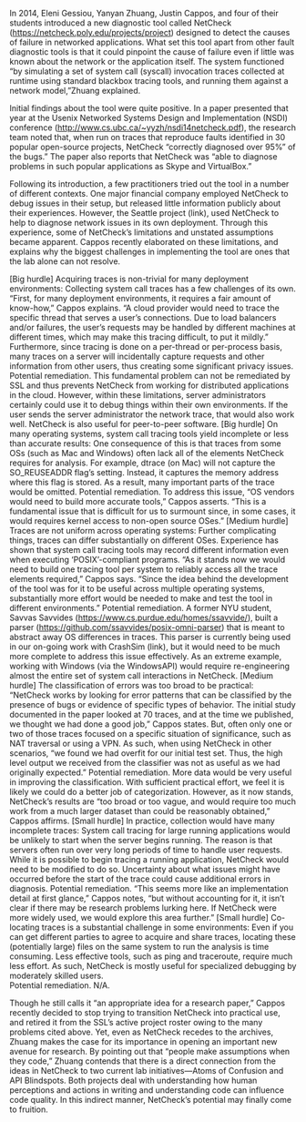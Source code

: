 In 2014, Eleni Gessiou, Yanyan Zhuang, Justin Cappos, and four of their students introduced a new diagnostic tool called NetCheck (https://netcheck.poly.edu/projects/project) designed to detect the causes of failure in networked applications. What set this tool apart from other fault diagnostic tools is that it could pinpoint the cause of failure even if little was known about the network or the application itself. The system functioned “by simulating a set of system call (syscall) invocation traces collected at runtime using standard blackbox tracing tools, and running them against a network model,”Zhuang explained.

Initial findings about the tool were quite positive. In a paper presented that year at the Usenix Networked Systems Design and Implementation (NSDI) conference (http://www.cs.ubc.ca/~yyzh/nsdi14netcheck.pdf), the research team noted that, when run on traces that reproduce faults identified in 30 popular open-source projects, NetCheck “correctly diagnosed over 95%” of the bugs.” The paper also reports that NetCheck was “able to diagnose problems in such popular applications as Skype and VirtualBox.” 

Following its introduction, a few practitioners tried out the tool in a number of different contexts.  One major financial company employed NetCheck to debug issues in their setup, but released little information publicly about their experiences.  However, the Seattle project (link), used NetCheck to help to diagnose network issues in its own deployment.  Through this experience, some of NetCheck’s limitations and unstated assumptions became apparent. Cappos recently elaborated on these limitations, and explains why the biggest challenges in implementing the tool are ones that the lab alone can not resolve.

[Big hurdle] Acquiring traces is non-trivial for many deployment environments:  Collecting system call traces has a few challenges of its own.  “First, for many deployment environments, it requires a fair amount of know-how,” Cappos explains. “A cloud provider would need to trace the specific thread that serves a user’s connections.  Due to load balancers and/or failures, the user’s requests may be handled by different machines at different times, which may make this tracing difficult, to put it mildly.”   Furthermore, since tracing is done on a per-thread or per-process basis, many traces on a server will incidentally capture requests and other information from other users, thus creating some significant privacy issues. 
Potential remediation.  This fundamental problem can not be remediated by SSL and thus prevents NetCheck from working for distributed applications in the cloud. However, within these limitations, server administrators certainly could use it to debug things within their own environments.  If the user sends the server administrator the network trace, that would also work well.  NetCheck is also useful for peer-to-peer software.
[Big hurdle] On many operating systems, system call tracing tools yield incomplete or less than accurate results: One consequence of this is that traces from some OSs (such as Mac and Windows) often lack all of the elements NetCheck requires for analysis.  For example, dtrace (on Mac) will not capture the SO_REUSEADDR flag’s setting.  Instead, it captures the memory address where this flag is stored.  As a result, many important parts of the trace would be omitted.
Potential remediation.  To address this issue, “OS vendors would need to build more accurate tools,” Cappos asserts. “This is a fundamental issue that is difficult for us to surmount since, in some cases, it would requires kernel access to non-open source OSes.” 
[Medium hurdle] Traces are not uniform across operating systems:  Further complicating things, traces can differ substantially on different OSes.  Experience has shown that system call tracing tools may record different information even when executing ‘POSIX’-compliant programs.  “As it stands now we would need to build one tracing tool per system to reliably access all the trace elements required,” Cappos says. “Since the idea behind the development of the tool was for it to be useful across multiple operating systems, substantially more effort would be needed to make and test the tool in different environments.”
Potential remediation.  A former NYU student, Savvas Savvides (https://www.cs.purdue.edu/homes/ssavvide/), built a parser (https://github.com/ssavvides/posix-omni-parser) that is meant to abstract away OS differences in traces.  This parser is currently being used in our on-going work with CrashSim (link), but it would need to be much more complete to address this issue effectively.  As an extreme example, working with Windows (via the WindowsAPI) would require re-engineering almost the entire set of system call interactions in NetCheck.
[Medium hurdle] The classification of errors was too broad to be practical: “NetCheck works by looking for error patterns that can be classified by the presence of bugs or evidence of specific types of behavior. The initial study documented in the paper  looked at 70 traces, and at the time we published, we thought we had done a good job,” Cappos states. But, often only one or two of those traces focused on a specific situation of significance, such as NAT traversal or using a VPN.  As such, when using NetCheck in other scenarios, “we found we had overfit for our initial test set.  Thus, the high level output we received from the classifier was not as useful as we had originally expected.”
Potential remediation.  More data would be very useful in improving the classification.  With sufficient practical effort, we feel it is likely we could do a better job of categorization.  However, as it now stands, NetCheck’s results are “too broad or too vague, and would require too much work from a much larger dataset than could be reasonably obtained,” Cappos affirms.
[Small hurdle] In practice, collection would have many incomplete traces:  System call tracing for large running applications would be unlikely to start when the server begins running.  The reason is that servers often run over very long periods of time to handle user requests.  While it is possible to begin tracing a running application, NetCheck would need to be modified to do so.  Uncertainty about what issues might have occurred before the start of the trace could cause additional errors in diagnosis.
Potential remediation.  “This seems more like an implementation detail at first glance,” Cappos notes, “but without accounting for it, it isn’t clear if there may be research problems lurking here.  If NetCheck were more widely used, we would explore this area further.”
[Small hurdle] Co-locating traces is a substantial challenge in some environments:  Even if you can get different parties to agree to acquire and share traces, locating these (potentially large) files on the same system to run the analysis is time consuming.  Less effective tools, such as ping and traceroute, require much less effort.  As such, NetCheck is mostly useful for specialized debugging by moderately skilled users.  
Potential remediation.  N/A.


Though he still calls it “an appropriate idea for a research paper,”  Cappos recently decided to stop trying to transition NetCheck into practical use, and retired it from the SSL’s active project roster owing to the many problems cited above.  Yet, even as NetCheck recedes to the archives, Zhuang makes the case for its importance in  opening an important new avenue for research. By pointing out that “people make assumptions when they code,” Zhuang  contends that there is a direct connection from the ideas in NetCheck to two current lab initiatives—Atoms of Confusion and API Blindspots. Both projects deal with understanding how human perceptions and actions in writing and understanding code can influence code quality.  In this indirect manner, NetCheck’s potential may finally come to fruition.
